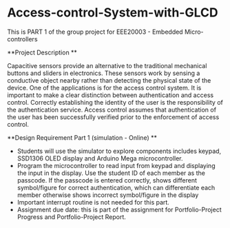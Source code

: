 # Access-control-System-with-GLCD

This is PART 1 of the group project for EEE20003 - Embedded Micro-controllers

**Project Description **

Capacitive sensors provide an alternative to the traditional mechanical buttons 
and sliders in electronics. These sensors work by sensing a conductive object 
nearby rather than detecting the physical state of the device. One of the 
applications is for the access control system. It is important to make a clear 
distinction between authentication and access control. Correctly establishing 
the identity of the user is the responsibility of the authentication service. 
Access control assumes that authentication of the user has been successfully 
verified prior to the enforcement of access control. 

**Design Requirement Part 1 (simulation - Online) **
* Students will use the simulator to explore components includes 
keypad, SSD1306 OLED display and Arduino Mega microcontroller. 
* Program the microcontroller to read input from keypad and displaying 
the input in the display. Use the student ID of each member as the 
passcode. If the passcode is entered correctly, shows different 
symbol/figure for correct authentication, which can differentiate each 
member otherwise shows incorrect symbol/figure in the display 
* Important interrupt routine is not needed for this part.  
* Assignment due date: this is part of the assignment for Portfolio-Project 
Progress and Portfolio-Project Report. 
